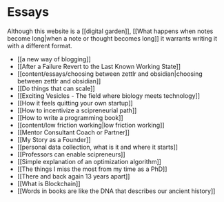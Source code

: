 # Essays

Although this website is a [[digital garden]], [[What happens when notes become long|when a note or thought becomes long]] it warrants writing it with a different format. 

- [[a new way of blogging]]
- [[After a Failure Revert to the Last Known Working State]]
- [[content/essays/choosing between zettlr and obsidian|choosing between zettlr and obsidian]]
- [[Do things that can scale]]
- [[Exciting Vesicles - The field where biology meets technology]]
- [[How it feels quitting your own startup]]
- [[How to incentivize a scipreneurial path]]
- [[How to write a programming book]]
- [[content/low friction working|low friction working]]
- [[Mentor Consultant Coach or Partner]]
- [[My Story as a Founder]]
- [[personal data collection, what is it and where it starts]]
- [[Professors can enable scipreneurs]]
- [[Simple explanation of an optimization algorithm]]
- [[The things I miss the most from my time as a PhD]]
- [[There and back again 13 years apart]]
- [[What is Blockchain]]
- [[Words in books are like the DNA that describes our ancient history]]